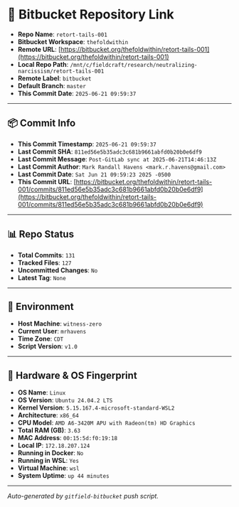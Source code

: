 # 🔗 Bitbucket Repository Link

- **Repo Name**: `retort-tails-001`
- **Bitbucket Workspace**: `thefoldwithin`
- **Remote URL**: [https://bitbucket.org/thefoldwithin/retort-tails-001](https://bitbucket.org/thefoldwithin/retort-tails-001)
- **Local Repo Path**: `/mnt/c/fieldcraft/research/neutralizing-narcissism/retort-tails-001`
- **Remote Label**: `bitbucket`
- **Default Branch**: `master`
- **This Commit Date**: `2025-06-21 09:59:37`

---

## 📦 Commit Info

- **This Commit Timestamp**: `2025-06-21 09:59:37`
- **Last Commit SHA**: `811ed56e5b35adc3c681b9661abfd0b20b0e6df9`
- **Last Commit Message**: `Post-GitLab sync at 2025-06-21T14:46:13Z`
- **Last Commit Author**: `Mark Randall Havens <mark.r.havens@gmail.com>`
- **Last Commit Date**: `Sat Jun 21 09:59:23 2025 -0500`
- **This Commit URL**: [https://bitbucket.org/thefoldwithin/retort-tails-001/commits/811ed56e5b35adc3c681b9661abfd0b20b0e6df9](https://bitbucket.org/thefoldwithin/retort-tails-001/commits/811ed56e5b35adc3c681b9661abfd0b20b0e6df9)

---

## 📊 Repo Status

- **Total Commits**: `131`
- **Tracked Files**: `127`
- **Uncommitted Changes**: `No`
- **Latest Tag**: `None`

---

## 🧭 Environment

- **Host Machine**: `witness-zero`
- **Current User**: `mrhavens`
- **Time Zone**: `CDT`
- **Script Version**: `v1.0`

---

## 🧬 Hardware & OS Fingerprint

- **OS Name**: `Linux`
- **OS Version**: `Ubuntu 24.04.2 LTS`
- **Kernel Version**: `5.15.167.4-microsoft-standard-WSL2`
- **Architecture**: `x86_64`
- **CPU Model**: `AMD A6-3420M APU with Radeon(tm) HD Graphics`
- **Total RAM (GB)**: `3.63`
- **MAC Address**: `00:15:5d:f0:19:18`
- **Local IP**: `172.18.207.124`
- **Running in Docker**: `No`
- **Running in WSL**: `Yes`
- **Virtual Machine**: `wsl`
- **System Uptime**: `up 44 minutes`

---

_Auto-generated by `gitfield-bitbucket` push script._
